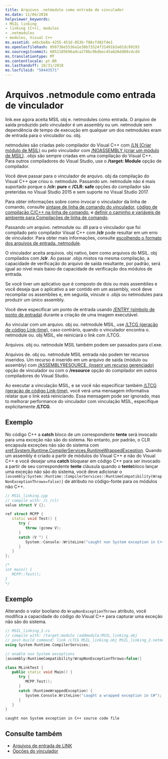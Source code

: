 ```yaml
---
title: Arquivos .netmodule como entrada de vinculador
ms.date: 11/04/2016
helpviewer_keywords:
- MSIL linking
- linking [C++], modules
- .netmodules
- modules, Visual C++
ms.assetid: a4bcbe8a-4255-451d-853b-f88cfd82f4e1
ms.openlocfilehash: 050736e5536a1e38b73524f31491b3a01dc99193
ms.sourcegitcommit: 6052185696adca270bc9bdbec45a626dd89cdcdd
ms.translationtype: MT
ms.contentlocale: pt-BR
ms.lasthandoff: 10/31/2018
ms.locfileid: "50443571"
---
```

# <a name="netmodule-files-as-linker-input"></a>Arquivos .netmodule como entrada de vinculador

link.exe agora aceita MSIL obj e. netmodules como entrada. O arquivo de saída produzido pelo vinculador é um assembly ou um. netmodule sem dependência de tempo de execução em qualquer um dos netmodules eram de entrada para o vinculador ou. obj.

netmodules são criadas pelo compilador do Visual C++ com [/LN (Criar módulo de MSIL)](../../build/reference/ln-create-msil-module.md) ou pelo vinculador com [/NOASSEMBLY (criar um módulo de MSIL)](../../build/reference/noassembly-create-a-msil-module.md). .objs são sempre criadas em uma compilação do Visual C++. Para outros compiladores do Visual Studio, use o **/target: Module** opção de compilador.

Você deve passar para o vinculador de arquivo. obj da compilação do Visual C++ que criou o. netmodule. Passando um. netmodule não é mais suportado porque o **/clr: pure** e **/CLR: safe** opções do compilador são preteridas no Visual Studio 2015 e sem suporte no Visual Studio 2017.

Para obter informações sobre como invocar o vinculador da linha de comando, consulte [sintaxe de linha de comando do vinculador](../../build/reference/linker-command-line-syntax.md), [código de compilação C/C++ na linha de comando](../../build/building-on-the-command-line.md), e [definir o caminho e variáveis de ambiente para Compilações de linha de comando](../../build/setting-the-path-and-environment-variables-for-command-line-builds.md).

Passando um arquivo. netmodule ou. dll para o vinculador que foi compilado pelo compilador Visual C++ com **/clr** pode resultar em um erro de vinculador. Para obter mais informações, consulte [escolhendo o formato dos arquivos de entrada. netmodule](../../build/reference/choosing-the-format-of-netmodule-input-files.md).

O vinculador aceita arquivos. obj nativo, bem como arquivos do MSIL. obj compilados com **/clr**. Ao passar .objs mistos na mesma compilação, a capacidade de verificação do arquivo de saída resultante, por padrão, será igual ao nível mais baixo de capacidade de verificação dos módulos de entrada.

Se você tiver um aplicativo que é composto de dois ou mais assemblies e você deseja que o aplicativo a ser contido em um assembly, você deve recompilar os assemblies e, em seguida, vincule o .objs ou netmodules para produzir um único assembly.

Você deve especificar um ponto de entrada usando [/ENTRY (símbolo de ponto de entrada)](../../build/reference/entry-entry-point-symbol.md) durante a criação de uma imagem executável.

Ao vincular com um arquivo. obj ou. netmodule MSIL, use [/LTCG (geração de código Link-time)](../../build/reference/ltcg-link-time-code-generation.md), caso contrário, quando o vinculador encontra o. netmodule ou. obj MSIL, ele reiniciará o link com /LTCG.

Arquivos. obj ou. netmodule MSIL também podem ser passados para cl.exe.

Arquivos de. obj ou. netmodule MSIL entrada não podem ter recursos inseridos. Um recurso é inserido em um arquivo de saída (módulo ou assembly) com [/ASSEMBLYRESOURCE. (inserir um recurso gerenciado)](../../build/reference/assemblyresource-embed-a-managed-resource.md) opção de vinculador ou com o **/resource** opção do compilador em outros compiladores do Visual Studio.

Ao executar a vinculação MSIL, e se você não especificar também [/LTCG (geração de código Link-time)](../../build/reference/ltcg-link-time-code-generation.md), você verá uma mensagem informativa relatar que o link está reiniciando. Essa mensagem pode ser ignorado, mas to melhorar performance do vinculador com vinculação MSIL, especifique explicitamente **/LTCG**.

## <a name="example"></a>Exemplo

No código C++ a **catch** bloco de um correspondente **tente** será invocado para uma exceção não são do sistema. No entanto, por padrão, o CLR encapsula exceções não são do sistema com <xref:System.Runtime.CompilerServices.RuntimeWrappedException>. Quando um assembly é criado a partir de módulos do Visual C++ e não do Visual C++ e você desejar uma **catch** bloquear em código C++ para ser invocado a partir de seu correspondente **tente** cláusula quando o **tente**bloco lançar uma exceção não são do sistema, você deve adicionar o `[assembly:System::Runtime::CompilerServices::RuntimeCompatibility(WrapNonExceptionThrows=false)]` de atributo no código-fonte para os módulos não C++.

```cpp
// MSIL_linking.cpp
// compile with: /c /clr
value struct V {};

ref struct MCPP {
   static void Test() {
      try {
         throw (gcnew V);
      }
      catch (V ^) {
         System::Console::WriteLine("caught non System exception in C++ source code file");
      }
   }
};

/*
int main() {
   MCPP::Test();
}
*/
```

## <a name="example"></a>Exemplo

Alterando o valor booliano do `WrapNonExceptionThrows` atributo, você modifica a capacidade do código do Visual C++ para capturar uma exceção não são do sistema.

```cpp
// MSIL_linking_2.cs
// compile with: /target:module /addmodule:MSIL_linking.obj
// post-build command: link /LTCG MSIL_linking.obj MSIL_linking_2.netmodule /entry:MLinkTest.Main /out:MSIL_linking_2.exe /subsystem:console
using System.Runtime.CompilerServices;

// enable non System exceptions
[assembly:RuntimeCompatibility(WrapNonExceptionThrows=false)]

class MLinkTest {
   public static void Main() {
      try {
         MCPP.Test();
      }
      catch (RuntimeWrappedException) {
         System.Console.WriteLine("caught a wrapped exception in C#");
      }
   }
}
```

```Output
caught non System exception in C++ source code file
```

## <a name="see-also"></a>Consulte também

- [Arquivos de entrada de LINK](../../build/reference/link-input-files.md)
- [Opções do vinculador](../../build/reference/linker-options.md)
